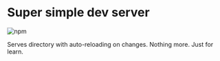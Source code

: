 # Super simple dev server

![npm](https://img.shields.io/npm/v/ssds.svg)

Serves directory with auto-reloading on changes. Nothing more. Just for learn.